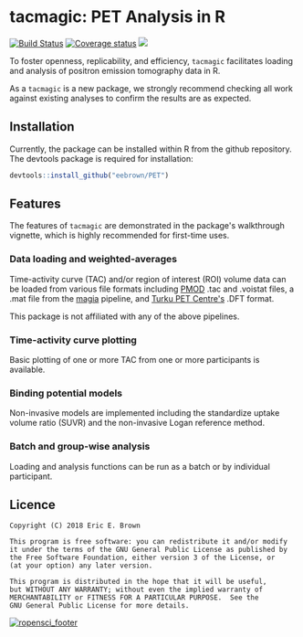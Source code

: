 # tacmagic: PET Analysis in R


[![Build Status](https://travis-ci.org/ropensci/tacmagic.svg?branch=master)](https://travis-ci.org/ropensci/tacmagic) [![Coverage status](https://codecov.io/gh/ropensci/tacmagic/branch/master/graph/badge.svg)](https://codecov.io/github/ropensci/tacmagic?branch=master) [![](https://badges.ropensci.org/280_status.svg)](https://github.com/ropensci/software-review/issues/280)


To foster openness, replicability, and efficiency, ```tacmagic``` facilitates loading and analysis of positron emission tomography data in R.

As a ```tacmagic``` is a new package, we strongly recommend checking all work against existing analyses to confirm the results are as expected.

## Installation

Currently, the package can be installed within R from the github repository. The devtools package is required for installation:

```r
devtools::install_github("eebrown/PET")
```

## Features

The features of `tacmagic` are demonstrated in the package's walkthrough vignette, which is highly recommended for first-time uses.

### Data loading and weighted-averages

Time-activity curve (TAC) and/or region of interest (ROI) volume data can be loaded from various file formats including [PMOD](https://www.pmod.com/web/) .tac and .voistat files, a .mat file from the [magia](http://aivo.utu.fi/magia/) pipeline, and [Turku PET Centre's](http://turkupetcentre.fi) .DFT format. 

This package is not affiliated with any of the above pipelines.

### Time-activity curve plotting

Basic plotting of one or more TAC from one or more participants is available.

### Binding potential models

Non-invasive models are implemented including the standardize uptake volume ratio (SUVR) and the non-invasive Logan reference method.

### Batch and group-wise analysis

Loading and analysis functions can be run as a batch or by individual participant.

## Licence

    Copyright (C) 2018 Eric E. Brown

    This program is free software: you can redistribute it and/or modify
    it under the terms of the GNU General Public License as published by
    the Free Software Foundation, either version 3 of the License, or
    (at your option) any later version.

    This program is distributed in the hope that it will be useful,
    but WITHOUT ANY WARRANTY; without even the implied warranty of
    MERCHANTABILITY or FITNESS FOR A PARTICULAR PURPOSE.  See the
    GNU General Public License for more details.

[![ropensci_footer](https://ropensci.org/public_images/ropensci_footer.png)](https://ropensci.org)
